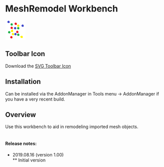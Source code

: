 # MeshRemodel Workbench
<img src="Resources/icons/MeshRemodelLogo.png" alt="icon">

## Toolbar Icon
Download the <a href = "https://github.com/mwganson/MeshRemodel/blob/master/Resources/icons/MeshRemodelSVGLogo.svg">SVG Toolbar Icon</a><br/>

## Installation
Can be installed via the AddonManager in Tools menu -> AddonManager if you have a very recent build.
<br/>
## Overview
Use this workbench to aid in remodeling imported mesh objects.<br/>
<br/>

#### Release notes:<br/>
* 2019.08.16 (version 1.00)<br/>
** Initial version
